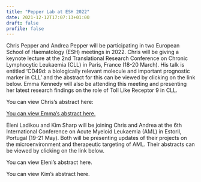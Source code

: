 ```yaml
---
title: "Pepper Lab at ESH 2022"
date: 2021-12-12T17:07:13+01:00
draft: false
profile: false 
---
```

Chris Pepper and Andrea Pepper will be participating in two European School of Haematology (ESH) meetings in 2022.  Chris will be giving a keynote lecture at the 2nd Translational Research Conference on Chronic Lymphocytic Leukaemia (CLL) in Paris, France (18-20 March). His talk is entitled ‘CD49d: a biologically relevant molecule and important prognostic marker in CLL’ and the abstract for this can be viewed by clicking on the link below. Emma Kennedy will also be attending this meeting and presenting her latest research findings on the role of Toll Like Receptor 9 in CLL. 

You can view Chris’s abstract here:

[You can view Emma’s abstract here.](/post/investigating-toll-like-receptor-9-as-a-mechanism-of-resistance-to-b-cell-receptor-targeted-therapies-in-chronic-lymphocytic-leukaemia/)

Eleni Ladikou and Kim Sharp will be joining Chris and Andrea at the 6th International Conference on Acute Myeloid Leukaemia (AML) in Estoril, Portugal (19-21 May). Both will be presenting updates of their projects on the microenvironment and therapeutic targeting of AML. Their abstracts can be viewed by clicking on the link below.

You can view Eleni’s abstract here.

You can view Kim’s abstract here.
